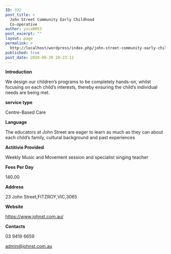 ```yaml
---
ID: 332
post_title: >
  John Street Community Early Childhood
  Co-operative
author: yxia0053
post_excerpt: ""
layout: page
permalink: >
  http://localhost/wordpress/index.php/john-street-community-early-childhood-co-operative/
published: true
post_date: 2020-08-30 20:23:12
---
```

<strong>Introduction</strong>

We design our children’s programs to be completely hands-on, whilst focusing on each child’s interests, thereby ensuring the child’s individual needs are being met.

<strong>service type</strong>

Centre-Based Care

<strong>Language</strong>

The educators at John Street are eager to learn as much as they can about each child’s family, cultural background and past experiences

<strong>Actitivie Provided</strong>

Weekly Music and Movement session and specialist singing teacher

<strong>Fees Per Day</strong>

140.00

<strong>Address</strong>

23 John Street,FITZROY,VIC,3065

<strong>Website</strong>

https://www.johnst.com.au/

<strong>Contacts</strong>

03 9419 6659

admin@johnst.com.au